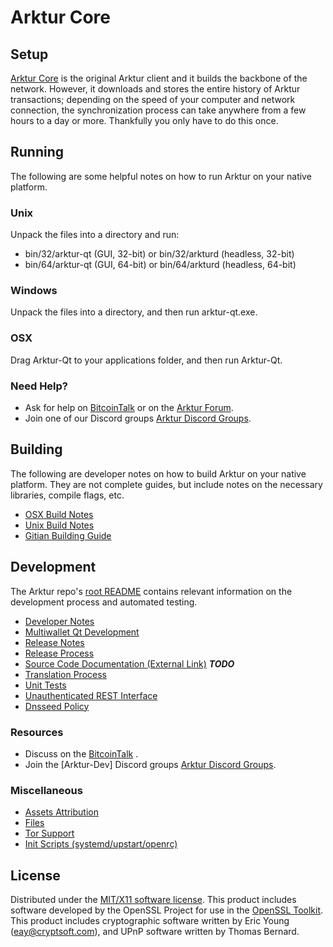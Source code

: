Arktur Core
=====================

Setup
---------------------
[Arktur Core](http://Arkturcoin.com) is the original Arktur client and it builds the backbone of the network. However, it downloads and stores the entire history of Arktur transactions; depending on the speed of your computer and network connection, the synchronization process can take anywhere from a few hours to a day or more. Thankfully you only have to do this once.

Running
---------------------
The following are some helpful notes on how to run Arktur on your native platform.

### Unix

Unpack the files into a directory and run:

- bin/32/arktur-qt (GUI, 32-bit) or bin/32/arkturd (headless, 32-bit)
- bin/64/arktur-qt (GUI, 64-bit) or bin/64/arkturd (headless, 64-bit)

### Windows

Unpack the files into a directory, and then run arktur-qt.exe.

### OSX

Drag Arktur-Qt to your applications folder, and then run Arktur-Qt.

### Need Help?

* Ask for help on [BitcoinTalk](https://bitcointalk.org/index.php) or on the [Arktur Forum](http://arktur.cc/).
* Join one of our Discord groups [Arktur Discord Groups](https://discord.gg/RBQHsFC).

Building
---------------------
The following are developer notes on how to build Arktur on your native platform. They are not complete guides, but include notes on the necessary libraries, compile flags, etc.

- [OSX Build Notes](build-osx.md)
- [Unix Build Notes](build-unix.md)
- [Gitian Building Guide](gitian-building.md)

Development
---------------------
The Arktur repo's [root README](https://github.com/eastcoastcrypto/Arktur/blob/master/README.md) contains relevant information on the development process and automated testing.

- [Developer Notes](developer-notes.md)
- [Multiwallet Qt Development](multiwallet-qt.md)
- [Release Notes](release-notes.md)
- [Release Process](release-process.md)
- [Source Code Documentation (External Link)](https://dev.visucore.com/bitcoin/doxygen/) ***TODO***
- [Translation Process](translation_process.md)
- [Unit Tests](unit-tests.md)
- [Unauthenticated REST Interface](REST-interface.md)
- [Dnsseed Policy](dnsseed-policy.md)

### Resources

* Discuss on the [BitcoinTalk](https://bitcointalk.org/index.php?topic=4491298.0) .
* Join the [Arktur-Dev] Discord groups [Arktur Discord Groups](https://discord.gg/RBQHsFC).

### Miscellaneous
- [Assets Attribution](assets-attribution.md)
- [Files](files.md)
- [Tor Support](tor.md)
- [Init Scripts (systemd/upstart/openrc)](init.md)

License
---------------------
Distributed under the [MIT/X11 software license](http://www.opensource.org/licenses/mit-license.php).
This product includes software developed by the OpenSSL Project for use in the [OpenSSL Toolkit](https://www.openssl.org/). This product includes
cryptographic software written by Eric Young ([eay@cryptsoft.com](mailto:eay@cryptsoft.com)), and UPnP software written by Thomas Bernard.
